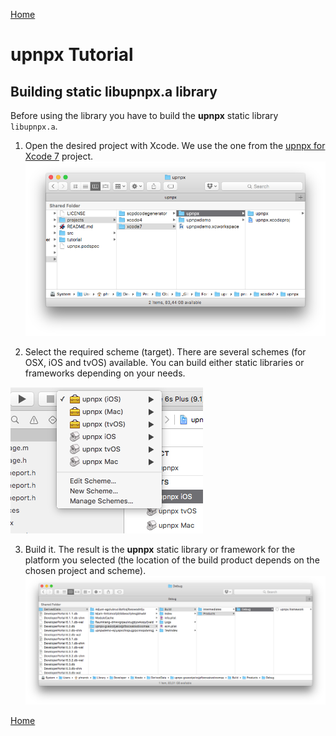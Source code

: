[Home](../)

# upnpx Tutorial
## Building static libupnpx.a library

Before using the library you have to build the **upnpx** static library `libupnpx.a`. 
 

1. Open the desired project with Xcode. We use the one from the [upnpx for Xcode 7](../../projects/xcode7/upnpx/upnpx.xcodeproj) project.
![Locate the project](images/locate_project.png)

2. Select the required scheme (target). There are several schemes (for OSX, iOS and tvOS) available. You can build either static libraries or frameworks depending on your needs.

![Select your scheme](images/scheme.png)

3. Build it. The result is the **upnpx** static library or framework for the platform you selected (the location of the build product depends on the chosen project and scheme).
![Build Result](images/build_result.png)


[Home](../)